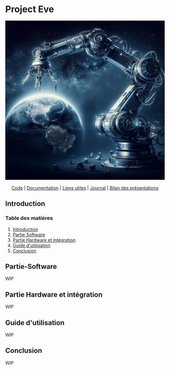 # Project Eve

<div align="center">

![The real goal of the project](PP.jpeg)


[Code](Code/) 
| [Documentation](Documents/) 
| [Liens utiles](Documents/Liens_utiles.md) 
| [Journal](Journal/ReadMe.md)
| [Bilan des présentations](Présentation/ReadMe.md)

</div>

## Introduction




### Table des matières

1. [Introduction](#introduction)
2. [Partie Software](#partie-software)
4. [Partie Hardware et intégration](#partie-hardware-et-intégration)
5. [Guide d'utilisation](#guide-dutilisation)
6. [Conclusion](#conclusion)

## Partie-Software


WIP

## Partie Hardware et intégration


WIP

## Guide d'utilisation

WIP


## Conclusion

WIP 

